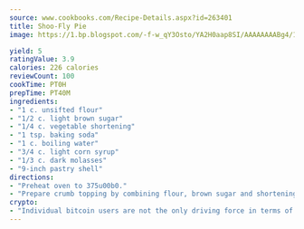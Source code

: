 ```yaml
---
source: www.cookbooks.com/Recipe-Details.aspx?id=263401
title: Shoo-Fly Pie
image: https://1.bp.blogspot.com/-f-w_qY3Osto/YA2H0aap8SI/AAAAAAAABg4/17myAO5s9b8JksYvWDXpYkaDlcY0g6k_gCLcBGAsYHQ/s296/3.png

yield: 5
ratingValue: 3.9
calories: 226 calories
reviewCount: 100
cookTime: PT0H
prepTime: PT40M
ingredients:
- "1 c. unsifted flour"
- "1/2 c. light brown sugar"
- "1/4 c. vegetable shortening"
- "1 tsp. baking soda"
- "1 c. boiling water"
- "3/4 c. light corn syrup"
- "1/3 c. dark molasses"
- "9-inch pastry shell"
directions:
- "Preheat oven to 375u00b0."
- "Prepare crumb topping by combining flour, brown sugar and shortening in bowl until mixture resembles coarse meal."
crypto:
- "Individual bitcoin users are not the only driving force in terms of securing the bitcoin network."
---
```

